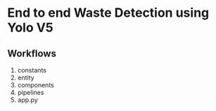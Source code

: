# End to end Waste Detection using Yolo V5

## Workflows

1. constants
2. entity
3. components
4. pipelines
5. app.py
